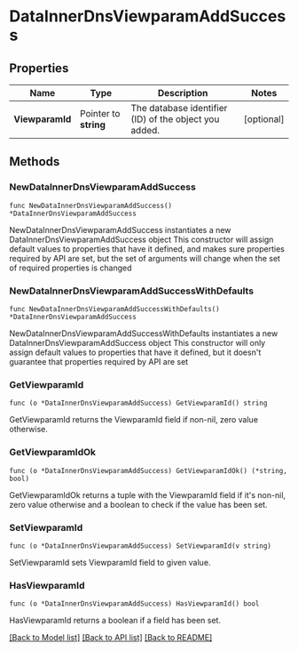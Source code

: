 # DataInnerDnsViewparamAddSuccess

## Properties

Name | Type | Description | Notes
------------ | ------------- | ------------- | -------------
**ViewparamId** | Pointer to **string** | The database identifier (ID) of the object you added. | [optional] 

## Methods

### NewDataInnerDnsViewparamAddSuccess

`func NewDataInnerDnsViewparamAddSuccess() *DataInnerDnsViewparamAddSuccess`

NewDataInnerDnsViewparamAddSuccess instantiates a new DataInnerDnsViewparamAddSuccess object
This constructor will assign default values to properties that have it defined,
and makes sure properties required by API are set, but the set of arguments
will change when the set of required properties is changed

### NewDataInnerDnsViewparamAddSuccessWithDefaults

`func NewDataInnerDnsViewparamAddSuccessWithDefaults() *DataInnerDnsViewparamAddSuccess`

NewDataInnerDnsViewparamAddSuccessWithDefaults instantiates a new DataInnerDnsViewparamAddSuccess object
This constructor will only assign default values to properties that have it defined,
but it doesn't guarantee that properties required by API are set

### GetViewparamId

`func (o *DataInnerDnsViewparamAddSuccess) GetViewparamId() string`

GetViewparamId returns the ViewparamId field if non-nil, zero value otherwise.

### GetViewparamIdOk

`func (o *DataInnerDnsViewparamAddSuccess) GetViewparamIdOk() (*string, bool)`

GetViewparamIdOk returns a tuple with the ViewparamId field if it's non-nil, zero value otherwise
and a boolean to check if the value has been set.

### SetViewparamId

`func (o *DataInnerDnsViewparamAddSuccess) SetViewparamId(v string)`

SetViewparamId sets ViewparamId field to given value.

### HasViewparamId

`func (o *DataInnerDnsViewparamAddSuccess) HasViewparamId() bool`

HasViewparamId returns a boolean if a field has been set.


[[Back to Model list]](../README.md#documentation-for-models) [[Back to API list]](../README.md#documentation-for-api-endpoints) [[Back to README]](../README.md)


